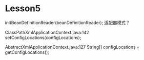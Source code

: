 # Lesson5

initBeanDefinitionReader(beanDefinitionReader); 适配器模式？


ClassPathXmlApplicationContext.java:142
setConfigLocations(configLocations);

AbstractXmlApplicationContext.java:127
String[] configLocations = getConfigLocations();